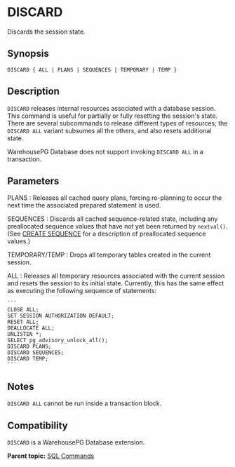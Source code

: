 # DISCARD 

Discards the session state.

## <a id="section2"></a>Synopsis 

``` {#sql_command_synopsis}
DISCARD { ALL | PLANS | SEQUENCES | TEMPORARY | TEMP }
```

## <a id="section3"></a>Description 

`DISCARD` releases internal resources associated with a database session. This command is useful for partially or fully resetting the session's state. There are several subcommands to release different types of resources; the `DISCARD ALL` variant subsumes all the others, and also resets additional state.

WarehousePG Database does not support invoking `DISCARD ALL` in a transaction.

## <a id="section4"></a>Parameters 

PLANS
:   Releases all cached query plans, forcing re-planning to occur the next time the associated prepared statement is used.

SEQUENCES
:   Discards all cached sequence-related state, including any preallocated sequence values that have not yet been returned by `nextval()`. \(See [CREATE SEQUENCE](CREATE_SEQUENCE.html) for a description of preallocated sequence values.\)

TEMPORARY/TEMP
:   Drops all temporary tables created in the current session.

ALL
:   Releases all temporary resources associated with the current session and resets the session to its initial state. Currently, this has the same effect as executing the following sequence of statements:

    ```
    CLOSE ALL;
    SET SESSION AUTHORIZATION DEFAULT;
    RESET ALL;
    DEALLOCATE ALL;
    UNLISTEN *;
    SELECT pg_advisory_unlock_all();
    DISCARD PLANS;
    DISCARD SEQUENCES;
    DISCARD TEMP;
    ```

## <a id="section4a"></a>Notes

`DISCARD ALL` cannot be run inside a transaction block.

## <a id="section6"></a>Compatibility 

`DISCARD` is a WarehousePG Database extension.

**Parent topic:** [SQL Commands](../sql_commands/sql_ref.html)

